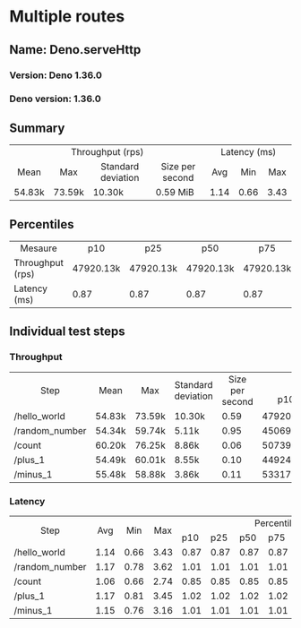 # Multiple routes
## Name: Deno.serveHttp 

### Version: Deno 1.36.0
### Deno version: 1.36.0

## Summary
<table>
<tr>
    <td align="center" colspan="4">Throughput (rps)</td>
    <td align="center" colspan="3">Latency (ms)</td>
</tr>
<tr>
    <td align="center">Mean</td>
    <td align="center">Max</td>
    <td align="center">Standard deviation</td>
    <td align="center">Size per second</td>
    <td align="center">Avg</td>
    <td align="center">Min</td>
    <td align="center">Max</td>
</tr>
<tr>
    <td>54.83k</td>
    <td>73.59k</td>
    <td>10.30k</td>
    <td>0.59 MiB</td>
    <td>1.14</td>
    <td>0.66</td>
    <td>3.43</td>
</tr>
</table>

## Percentiles

<table>
<tr>
  <td align="center">Mesaure</td>
  <td align="center">p10</td>
  <td align="center">p25</td>
  <td align="center">p50</td>
  <td align="center">p75</td>
  <td align="center">p90</td>
  <td align="center">p95</td>
  <td align="center">p99</td>
</tr>
<tr>
  <td>Throughput (rps)</td>
  <td>47920.13k</td>
  <td>47920.13k</td>
  <td>47920.13k</td>
  <td>47920.13k</td>
  <td>73252.79k</td>
  <td>73587.01k</td>
  <td>73587.01k</td>
</tr>
<tr>
  <td>Latency (ms)</td>
  <td>0.87</td>
  <td>0.87</td>
  <td>0.87</td>
  <td>0.87</td>
  <td>1.25</td>
  <td>1.51</td>
  <td>1.91</td>
</tr>
</table>

## Individual test steps

### Throughput

<table>
<tr>
  <td align="center" rowspan="2">Step</td>
  <td align="center" rowspan="2">Mean</td>
  <td align="center" rowspan="2">Max</td>
  <td align="center" rowspan="2">Standard deviation</td>
  <td align="center" rowspan="2">Size per second</td>
  <td align="center" colspan="7">Percentiles</td>
</tr>
<tr>
  <!-- still Step -->
  <!-- still Mean -->
  <!-- still Max -->
  <!-- still Standard deviation -->
  <!-- still Size per second -->
  <td align="center">p10</td>
  <td align="center">p25</td>
  <td align="center">p50</td>
  <td align="center">p75</td>
  <td align="center">p90</td>
  <td align="center">p95</td>
  <td align="center">p99</td>
</tr>
<tr>
  <td>/hello_world</td>
  <td>54.83k</td>
  <td>73.59k</td>
  <td>10.30k</td>
  <td>0.59</td>
  <td>47920.13k</td>
  <td>47920.13k</td>
  <td>47920.13k</td>
  <td>47920.13k</td>
  <td>73252.79k</td>
  <td>73587.01k</td>
  <td>73587.01k</td>
</tr><tr>
  <td>/random_number</td>
  <td>54.34k</td>
  <td>59.74k</td>
  <td>5.11k</td>
  <td>0.95</td>
  <td>45069.14k</td>
  <td>45069.14k</td>
  <td>45069.14k</td>
  <td>45069.14k</td>
  <td>58513.62k</td>
  <td>59735.46k</td>
  <td>59735.46k</td>
</tr><tr>
  <td>/count</td>
  <td>60.20k</td>
  <td>76.25k</td>
  <td>8.86k</td>
  <td>0.06</td>
  <td>50739.95k</td>
  <td>50739.95k</td>
  <td>50739.95k</td>
  <td>50739.95k</td>
  <td>74905.65k</td>
  <td>76253.16k</td>
  <td>76253.16k</td>
</tr><tr>
  <td>/plus_1</td>
  <td>54.49k</td>
  <td>60.01k</td>
  <td>8.55k</td>
  <td>0.10</td>
  <td>44924.77k</td>
  <td>44924.77k</td>
  <td>44924.77k</td>
  <td>44924.77k</td>
  <td>59625.81k</td>
  <td>60005.03k</td>
  <td>60005.03k</td>
</tr><tr>
  <td>/minus_1</td>
  <td>55.48k</td>
  <td>58.88k</td>
  <td>3.86k</td>
  <td>0.11</td>
  <td>53317.32k</td>
  <td>53317.32k</td>
  <td>53317.32k</td>
  <td>53317.32k</td>
  <td>58343.18k</td>
  <td>58876.60k</td>
  <td>58876.60k</td>
</tr></table>

### Latency

<table>
<tr>
  <td align="center" rowspan="2">Step</td>
  <td align="center" rowspan="2">Avg</td>
  <td align="center" rowspan="2">Min</td>
  <td align="center" rowspan="2">Max</td>
  <td align="center" colspan="7">Percentiles</td>
</tr>
<tr>
  <!-- still Avg -->
  <!-- still Min -->
  <!-- still Max -->
  <td>p10</td>
  <td>p25</td>
  <td>p50</td>
  <td>p75</td>
  <td>p90</td>
  <td>p95</td>
  <td>p99</td>
</tr>
<tr>
  <td>/hello_world</td>
  <td>1.14</td>
  <td>0.66</td>
  <td>3.43</td>
  <td>0.87</td>
  <td>0.87</td>
  <td>0.87</td>
  <td>0.87</td>
  <td>1.25</td>
  <td>1.51</td>
  <td>1.91</td>
</tr><tr>
  <td>/random_number</td>
  <td>1.17</td>
  <td>0.78</td>
  <td>3.62</td>
  <td>1.01</td>
  <td>1.01</td>
  <td>1.01</td>
  <td>1.01</td>
  <td>1.27</td>
  <td>1.50</td>
  <td>2.00</td>
</tr><tr>
  <td>/count</td>
  <td>1.06</td>
  <td>0.66</td>
  <td>2.74</td>
  <td>0.85</td>
  <td>0.85</td>
  <td>0.85</td>
  <td>0.85</td>
  <td>1.20</td>
  <td>1.38</td>
  <td>1.77</td>
</tr><tr>
  <td>/plus_1</td>
  <td>1.17</td>
  <td>0.81</td>
  <td>3.45</td>
  <td>1.02</td>
  <td>1.02</td>
  <td>1.02</td>
  <td>1.02</td>
  <td>1.27</td>
  <td>1.50</td>
  <td>1.80</td>
</tr><tr>
  <td>/minus_1</td>
  <td>1.15</td>
  <td>0.76</td>
  <td>3.16</td>
  <td>1.01</td>
  <td>1.01</td>
  <td>1.01</td>
  <td>1.01</td>
  <td>1.27</td>
  <td>1.46</td>
  <td>1.76</td>
</tr></table>